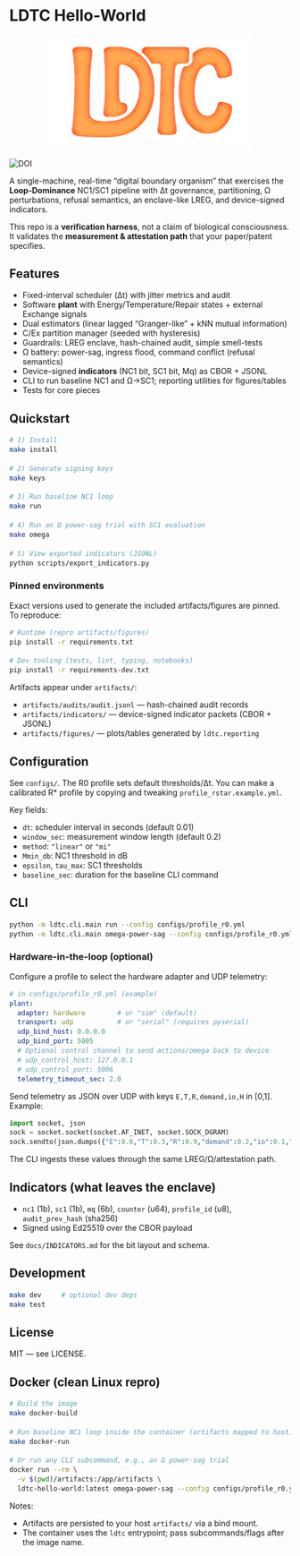 # LDTC Hello-World  

<p align="center">
  <img src="docs/assets/ldtc-logo.png" alt="LDTC logo" width="360" />
</p>

<!--[DOI badge placeholder; update after Zenodo archive]-->

![DOI](https://img.shields.io/badge/DOI-pending-blue)

A single-machine, real-time “digital boundary organism” that exercises the **Loop-Dominance** NC1/SC1 pipeline with Δt governance, partitioning, Ω perturbations, refusal semantics, an enclave-like LREG, and device-signed indicators.

This repo is a **verification harness**, not a claim of biological consciousness. It validates the **measurement & attestation path** that your paper/patent specifies.

## Features

- Fixed-interval scheduler (Δt) with jitter metrics and audit
- Software **plant** with Energy/Temperature/Repair states + external Exchange signals
- Dual estimators (linear lagged “Granger-like” + kNN mutual information)
- C/Ex partition manager (seeded with hysteresis)
- Guardrails: LREG enclave, hash-chained audit, simple smell-tests
- Ω battery: power-sag, ingress flood, command conflict (refusal semantics)
- Device-signed **indicators** (NC1 bit, SC1 bit, Mq) as CBOR + JSONL
- CLI to run baseline NC1 and Ω→SC1; reporting utilities for figures/tables
- Tests for core pieces

## Quickstart

```bash
# 1) Install
make install

# 2) Generate signing keys
make keys

# 3) Run baseline NC1 loop
make run

# 4) Run an Ω power-sag trial with SC1 evaluation
make omega

# 5) View exported indicators (JSONL)
python scripts/export_indicators.py
```

### Pinned environments

Exact versions used to generate the included artifacts/figures are pinned. To reproduce:

```bash
# Runtime (repro artifacts/figures)
pip install -r requirements.txt

# Dev tooling (tests, lint, typing, notebooks)
pip install -r requirements-dev.txt
```

Artifacts appear under `artifacts/`:

- `artifacts/audits/audit.jsonl` — hash-chained audit records
- `artifacts/indicators/` — device-signed indicator packets (CBOR + JSONL)
- `artifacts/figures/` — plots/tables generated by `ldtc.reporting`

## Configuration

See `configs/`. The R0 profile sets default thresholds/Δt. You can make a calibrated R* profile by copying and tweaking `profile_rstar.example.yml`.

Key fields:

- `dt`: scheduler interval in seconds (default 0.01)
- `window_sec`: measurement window length (default 0.2)
- `method`: `"linear"` or `"mi"`
- `Mmin_db`: NC1 threshold in dB
- `epsilon`, `tau_max`: SC1 thresholds
- `baseline_sec`: duration for the baseline CLI command

## CLI

```bash
python -m ldtc.cli.main run --config configs/profile_r0.yml
python -m ldtc.cli.main omega-power-sag --config configs/profile_r0.yml --drop 0.35 --duration 8
```

### Hardware-in-the-loop (optional)

Configure a profile to select the hardware adapter and UDP telemetry:

```yaml
# in configs/profile_r0.yml (example)
plant:
  adapter: hardware        # or "sim" (default)
  transport: udp           # or "serial" (requires pyserial)
  udp_bind_host: 0.0.0.0
  udp_bind_port: 5005
  # Optional control channel to send actions/omega back to device
  # udp_control_host: 127.0.0.1
  # udp_control_port: 5006
  telemetry_timeout_sec: 2.0
```

Send telemetry as JSON over UDP with keys `E,T,R,demand,io,H` in [0,1]. Example:

```python
import socket, json
sock = socket.socket(socket.AF_INET, socket.SOCK_DGRAM)
sock.sendto(json.dumps({"E":0.6,"T":0.3,"R":0.9,"demand":0.2,"io":0.1,"H":0.015}).encode(), ("127.0.0.1", 5005))
```

The CLI ingests these values through the same LREG/Ω/attestation path.

## Indicators (what leaves the enclave)

- `nc1` (1b), `sc1` (1b), `mq` (6b), `counter` (u64), `profile_id` (u8), `audit_prev_hash` (sha256)
- Signed using Ed25519 over the CBOR payload

See `docs/INDICATORS.md` for the bit layout and schema.

## Development

```bash
make dev     # optional dev deps
make test
```

## License
MIT — see LICENSE.

## Docker (clean Linux repro)

```bash
# Build the image
make docker-build

# Run baseline NC1 loop inside the container (artifacts mapped to host)
make docker-run

# Or run any CLI subcommand, e.g., an Ω power-sag trial
docker run --rm \
  -v $(pwd)/artifacts:/app/artifacts \
  ldtc-hello-world:latest omega-power-sag --config configs/profile_r0.yml --drop 0.35 --duration 8
```

Notes:
- Artifacts are persisted to your host `artifacts/` via a bind mount.
- The container uses the `ldtc` entrypoint; pass subcommands/flags after the image name.
